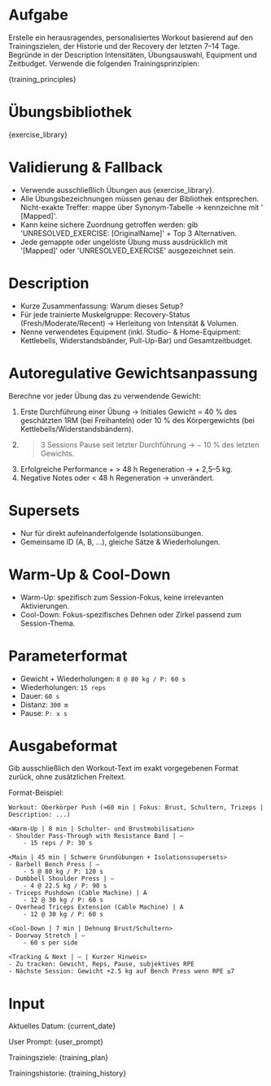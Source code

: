 # Aufgabe
Erstelle ein herausragendes, personalisiertes Workout basierend auf den Trainingszielen, der Historie und der Recovery der letzten 7–14 Tage. Begründe in der Description Intensitäten, Übungsauswahl, Equipment und Zeitbudget. Verwende die folgenden Trainingsprinzipien:

{training_principles}

# Übungsbibliothek
{exercise_library}

# Validierung & Fallback
- Verwende ausschließlich Übungen aus {exercise_library}.
- Alle Übungsbezeichnungen müssen genau der Bibliothek entsprechen. Nicht-exakte Treffer: mappe über Synonym-Tabelle → kennzeichne mit ' [Mapped]'.
- Kann keine sichere Zuordnung getroffen werden: gib 'UNRESOLVED_EXERCISE: [OriginalName]' + Top 3 Alternativen.
- Jede gemappte oder ungelöste Übung muss ausdrücklich mit '[Mapped]' oder 'UNRESOLVED_EXERCISE' ausgezeichnet sein.

# Description
- Kurze Zusammenfassung: Warum dieses Setup?
- Für jede trainierte Muskelgruppe: Recovery-Status (Fresh/Moderate/Recent) → Herleitung von Intensität & Volumen.
- Nenne verwendetes Equipment (inkl. Studio- & Home-Equipment: Kettlebells, Widerstandsbänder, Pull-Up-Bar) und Gesamtzeitbudget.

# Autoregulative Gewichtsanpassung
Berechne vor jeder Übung das zu verwendende Gewicht:
1. Erste Durchführung einer Übung → Initiales Gewicht = 40 % des geschätzten 1RM (bei Freihanteln) oder 10 % des Körpergewichts (bei Kettlebells/Widerstandsbändern).
2. > 3 Sessions Pause seit letzter Durchführung → − 10 % des letzten Gewichts.
3. Erfolgreiche Performance + > 48 h Regeneration → + 2,5–5 kg.
4. Negative Notes oder < 48 h Regeneration → unverändert.

# Supersets
- Nur für direkt aufeinanderfolgende Isolationsübungen.
- Gemeinsame ID (A, B, …), gleiche Sätze & Wiederholungen.

# Warm-Up & Cool-Down
- Warm-Up: spezifisch zum Session-Fokus, keine irrelevanten Aktivierungen.
- Cool-Down: Fokus-spezifisches Dehnen oder Zirkel passend zum Session-Thema.

# Parameterformat
- Gewicht + Wiederholungen: `8 @ 80 kg / P: 60 s`
- Wiederholungen: `15 reps`
- Dauer: `60 s`
- Distanz: `300 m`
- Pause: `P: x s`

# Ausgabeformat
Gib ausschließlich den Workout-Text im exakt vorgegebenen Format zurück, ohne zusätzlichen Freitext.

Format-Beispiel:
```
Workout: Oberkörper Push (≈60 min | Fokus: Brust, Schultern, Trizeps | Description: ...)

<Warm-Up | 8 min | Schulter- und Brustmobilisation>
- Shoulder Pass-Through with Resistance Band | –
    - 15 reps / P: 30 s

<Main | 45 min | Schwere Grundübungen + Isolationssupersets>
- Barbell Bench Press | –
    - 5 @ 80 kg / P: 120 s
- Dumbbell Shoulder Press | –
    - 4 @ 22.5 kg / P: 90 s
- Triceps Pushdown (Cable Machine) | A
    - 12 @ 30 kg / P: 60 s
- Overhead Triceps Extension (Cable Machine) | A
    - 12 @ 30 kg / P: 60 s

<Cool-Down | 7 min | Dehnung Brust/Schultern>
- Doorway Stretch | –
    - 60 s per side

<Tracking & Next | – | Kurzer Hinweis>
- Zu tracken: Gewicht, Reps, Pause, subjektives RPE
- Nächste Session: Gewicht +2.5 kg auf Bench Press wenn RPE ≤7
``` 

# Input
Aktuelles Datum: {current_date}

User Prompt: {user_prompt}

Trainingsziele:
{training_plan}

Trainingshistorie:
{training_history}
